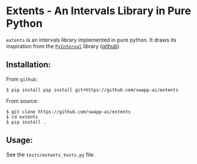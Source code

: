 # Extents - An Intervals Library in Pure Python

`extents` is an intervals library implemented in pure python. 
It draws its inspiration from the [`PyInterval`](https://pyinterval.readthedocs.io/en/latest/) 
library ([github](https://github.com/taschini/pyinterval)).

## Installation:

From `github`:
```shell
$ pip install pip install git+https://github.com/swapp-ai/extents
```

From source:
```shell
$ git clone https://github.com/swapp-ai/extents
$ cd extents
$ pip install .
```

## Usage:

See the `tests/extents_tests.py` file. 
